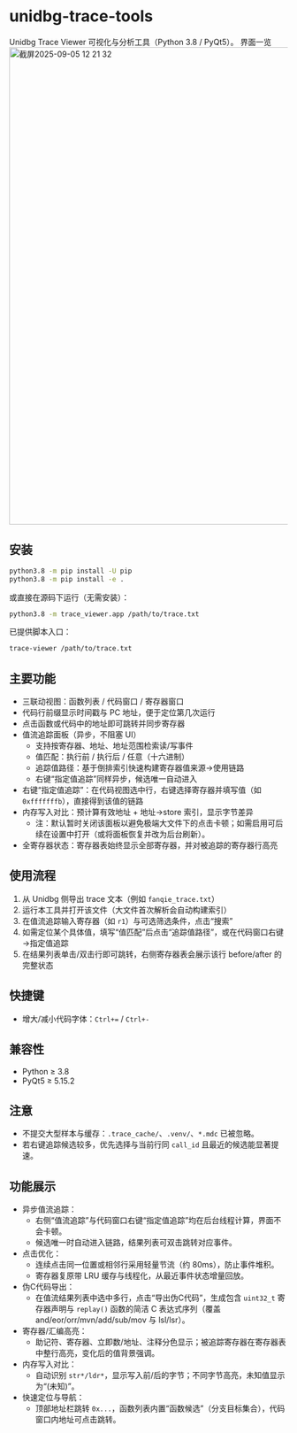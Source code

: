 # unidbg-trace-tools

Unidbg Trace Viewer 可视化与分析工具（Python 3.8 / PyQt5）。
界面一览
<img width="1440" height="863" alt="截屏2025-09-05 12 21 32" src="https://github.com/user-attachments/assets/9bf97edf-e529-4b95-9a05-6f1581b13fe3" />

## 安装

```bash
python3.8 -m pip install -U pip
python3.8 -m pip install -e .
```

或直接在源码下运行（无需安装）：

```bash
python3.8 -m trace_viewer.app /path/to/trace.txt
```

已提供脚本入口：

```bash
trace-viewer /path/to/trace.txt
```

## 主要功能

- 三联动视图：函数列表 / 代码窗口 / 寄存器窗口
- 代码行前缀显示时间戳与 PC 地址，便于定位第几次运行
- 点击函数或代码中的地址即可跳转并同步寄存器
- 值流追踪面板（异步，不阻塞 UI）
  - 支持按寄存器、地址、地址范围检索读/写事件
  - 值匹配：执行前 / 执行后 / 任意（十六进制）
  - 追踪值路径：基于倒排索引快速构建寄存器值来源→使用链路
  - 右键“指定值追踪”同样异步，候选唯一自动进入
- 右键“指定值追踪”：在代码视图选中行，右键选择寄存器并填写值（如 `0xfffffffb`），直接得到该值的链路
- 内存写入对比：预计算有效地址 + 地址→store 索引，显示字节差异
  - 注：默认暂时关闭该面板以避免极端大文件下的点击卡顿；如需启用可后续在设置中打开（或将面板恢复并改为后台刷新）。
- 全寄存器状态：寄存器表始终显示全部寄存器，并对被追踪的寄存器行高亮

## 使用流程

1. 从 Unidbg 侧导出 trace 文本（例如 `fanqie_trace.txt`）
2. 运行本工具并打开该文件（大文件首次解析会自动构建索引）
3. 在值流追踪输入寄存器（如 `r1`）与可选筛选条件，点击“搜索”
4. 如需定位某个具体值，填写“值匹配”后点击“追踪值路径”，或在代码窗口右键→指定值追踪
5. 在结果列表单击/双击行即可跳转，右侧寄存器表会展示该行 before/after 的完整状态

## 快捷键

- 增大/减小代码字体：`Ctrl+=` / `Ctrl+-`

## 兼容性

- Python ≥ 3.8
- PyQt5 ≥ 5.15.2

## 注意

- 不提交大型样本与缓存：`.trace_cache/`、`.venv/`、`*.mdc` 已被忽略。
- 若右键追踪候选较多，优先选择与当前行同 `call_id` 且最近的候选能显著提速。

## 功能展示

- 异步值流追踪：
  - 右侧“值流追踪”与代码窗口右键“指定值追踪”均在后台线程计算，界面不会卡顿。
  - 候选唯一时自动进入链路，结果列表可双击跳转对应事件。
- 点击优化：
  - 连续点击同一位置或相邻行采用轻量节流（约 80ms），防止事件堆积。
  - 寄存器复原带 LRU 缓存与线程化，从最近事件状态增量回放。
- 伪C代码导出：
  - 在值流结果列表中选中多行，点击“导出伪C代码”，生成包含 `uint32_t` 寄存器声明与 `replay()` 函数的简洁 C 表达式序列（覆盖 and/eor/orr/mvn/add/sub/mov 与 lsl/lsr）。
- 寄存器/汇编高亮：
  - 助记符、寄存器、立即数/地址、注释分色显示；被追踪寄存器在寄存器表中整行高亮，变化后的值背景强调。
- 内存写入对比：
  - 自动识别 `str*/ldr*`，显示写入前/后的字节；不同字节高亮，未知值显示为“(未知)”。
- 快速定位与导航：
  - 顶部地址栏跳转 `0x...`，函数列表内置“函数候选”（分支目标集合），代码窗口内地址可点击跳转。

